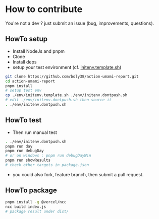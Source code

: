 # How to contribute
You're not a dev ? just submit an issue (bug, improvements, questions).

## HowTo setup

* Install NodeJs and pnpm
* Clone
* Install deps
* setup your test environment (cf. [initenv.template.sh](./env/initenv.template.sh))

````bash
git clone https://github.com/boly38/action-umami-report.git
cd action-umami-report
pnpm install
# setup test env
cp ./env/initenv.template.sh ./env/initenv.dontpush.sh
# edit ./env/initenv.dontpush.sh then source it
. ./env/initenv.dontpush.sh
````

## HowTo test
* Then run manual test

````bash
. ./env/initenv.dontpush.sh
pnpm run day
pnpm run debugDay
# or on windows : pnpm run debugDayWin
pnpm run showResults
# check other targets in package.json
````

* you could also fork, feature branch, then submit a pull request.

## HowTo package
````bash
pnpm install -g @vercel/ncc
ncc build index.js
# package result under dist/
````